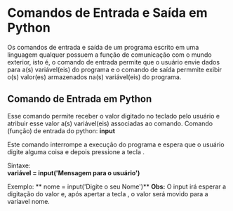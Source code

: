# Comandos de Entrada e Saída em Python

Os comandos de entrada e saída de um programa escrito em uma linguagem qualquer possuem a função de comunicação com o mundo exterior, isto é,
o comando de entrada permite que o usuário envie dados para a(s) variável(eis) do programa e o comando de saída permmite exibir o(s) valor(es) armazenados
na(s) variável(eis) do programa.

## Comando de Entrada em Python

Esse comando permite receber o valor digitado no teclado pelo usuário e atribuir esse valor a(s) variável(eis) associadas ao comando.
            Comando (função) de entrada do python: **input** 

Este comando interrompe a execução do programa e espera que o usuário digite alguma coisa e depois pressione a tecla <enter>.

Sintaxe:       
                **variável = input('Mensagem para o usuário')**
                
Exemplo:
** nome = input('Digite o seu Nome')** 
**Obs:** O input irá esperar a digitação do valor e, após apertar a tecla <enter>, o valor será movido para a variavel nome.                                                  
                
